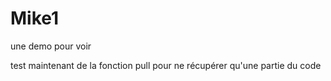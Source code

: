 # Mike1

une demo pour voir

test maintenant de la fonction pull pour ne récupérer qu'une partie du code
